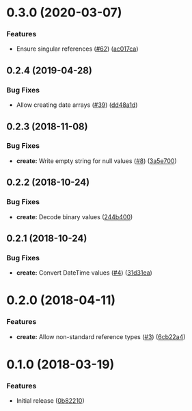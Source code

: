 <a name="0.3.0"></a>
# 0.3.0 (2020-03-07)


### Features

* Ensure singular references ([#62](https://github.com/atSCM/server-scripts/issues/62)) ([ac017ca](https://github.com/atSCM/server-scripts/commits/ac017ca))




<a name="0.2.4"></a>
## 0.2.4 (2019-04-28)


### Bug Fixes

* Allow creating date arrays ([#39](https://github.com/atSCM/server-scripts/issues/39)) ([dd48a1d](https://github.com/atSCM/server-scripts/commits/dd48a1d))




<a name="0.2.3"></a>
## 0.2.3 (2018-11-08)


### Bug Fixes

* **create:** Write empty string for null values ([#8](https://github.com/atSCM/server-scripts/issues/8)) ([3a5e700](https://github.com/atSCM/server-scripts/commits/3a5e700))




<a name="0.2.2"></a>
## 0.2.2 (2018-10-24)


### Bug Fixes

* **create:** Decode binary values ([244b400](https://github.com/atSCM/server-scripts/commits/244b400))




<a name="0.2.1"></a>
## 0.2.1 (2018-10-24)


### Bug Fixes

* **create:** Convert DateTime values ([#4](https://github.com/atSCM/server-scripts/issues/4)) ([31d31ea](https://github.com/atSCM/server-scripts/commits/31d31ea))




<a name="0.2.0"></a>
# 0.2.0 (2018-04-11)


### Features

* **create:** Allow non-standard reference types ([#3](https://github.com/atSCM/server-scripts/issues/3)) ([6cb22a4](https://github.com/atSCM/server-scripts/commits/6cb22a4))




<a name="0.1.0"></a>
# 0.1.0 (2018-03-19)


### Features

* Initial release ([0b82210](https://github.com/atSCM/server-scripts/commits/0b82210))



